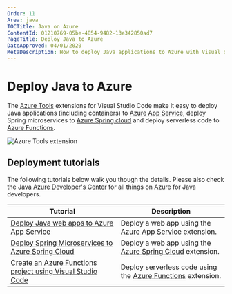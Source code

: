 ```yaml
---
Order: 11
Area: java
TOCTitle: Java on Azure
ContentId: 01210769-05be-4854-9482-13e342850ad7
PageTitle: Deploy Java to Azure
DateApproved: 04/01/2020
MetaDescription: How to deploy Java applications to Azure with Visual Studio Code
---
```

# Deploy Java to Azure

The [Azure Tools](https://marketplace.visualstudio.com/items?itemName=ms-vscode.vscode-node-azure-pack) extensions for Visual Studio Code make it easy to deploy Java applications (including containers) to [Azure App Service](https://azure.microsoft.com/services/app-service), deploy Spring microservices to [Azure Spring cloud](https://azure.microsoft.com/services/spring-cloud/) and deploy serverless code to [Azure Functions](https://azure.microsoft.com/services/functions).

![Azure Tools extension](images/azure/azure-tools.png)

## Deployment tutorials

The following tutorials below walk you though the details.  Please also check the [Java Azure Developer's Center](https://docs.microsoft.com/azure/java) for all things on Azure for Java developers.

| Tutorial | Description |
| --- | --- |
| [Deploy Java web apps to Azure App Service](/docs/java/java-webapp.md) | Deploy a web app using the [Azure App Service](https://marketplace.visualstudio.com/items?itemName=ms-azuretools.vscode-azureappservice) extension. |
| [Deploy Spring Microservices to Azure Spring Cloud](/docs/java/java-spring-cloud.md) | Deploy a web app using the [Azure Spring Cloud]((https://marketplace.visualstudio.com/items?itemName=vscjava.vscode-azurespringcloud) ) extension. |
| [Create an Azure Functions project using Visual Studio Code](https://docs.microsoft.com/azure/azure-functions/functions-create-first-function-vs-code?pivots=programming-language-java) | Deploy serverless code using the [Azure Functions](https://marketplace.visualstudio.com/items?itemName=ms-azuretools.vscode-azurefunctions) extension. |

